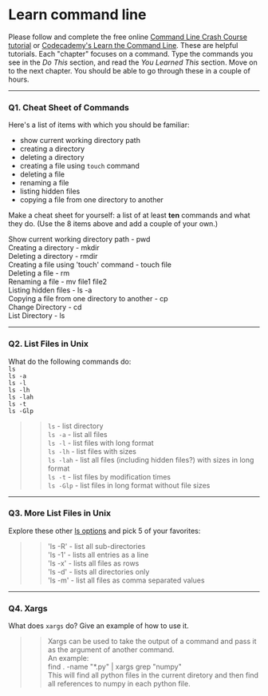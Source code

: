 # Learn command line

Please follow and complete the free online [Command Line Crash Course
tutorial](https://web.archive.org/web/20160708171659/http://cli.learncodethehardway.org/book/) or [Codecademy's Learn the Command Line](https://www.codecademy.com/learn/learn-the-command-line). These are helpful tutorials. Each "chapter" focuses on a command. Type the commands you see in the _Do This_ section, and read the _You Learned This_ section. Move on to the next chapter. You should be able to go through these in a couple of hours.

---

### Q1.  Cheat Sheet of Commands  

Here's a list of items with which you should be familiar:  
* show current working directory path
* creating a directory
* deleting a directory
* creating a file using `touch` command
* deleting a file
* renaming a file
* listing hidden files
* copying a file from one directory to another

Make a cheat sheet for yourself: a list of at least **ten** commands and what they do.  (Use the 8 items above and add a couple of your own.)  

> > 

Show current working directory path - pwd  
Creating a directory - mkdir  
Deleting a directory - rmdir  
Creating a file using 'touch' command - touch file  
Deleting a file - rm  
Renaming a file - mv file1 file2  
Listing hidden files - ls -a  
Copying a file from one directory to another - cp  
Change Directory - cd  
List Directory - ls  

---

### Q2.  List Files in Unix   

What do the following commands do:  
`ls`  
`ls -a`  
`ls -l`  
`ls -lh`  
`ls -lah`  
`ls -t`  
`ls -Glp`  


> > `ls` - list directory  
> > `ls -a` - list all files  
> > `ls -l` - list files with long format  
> > `ls -lh` - list files with sizes  
> > `ls -lah` - list all files (including hidden files?) with sizes in long format  
> > `ls -t` - list files by modification times  
> > `ls -Glp` - list files in long format without file sizes  


---

### Q3.  More List Files in Unix  

Explore these other [ls options](http://www.techonthenet.com/unix/basic/ls.php) and pick 5 of your favorites:

> > 'ls -R' - list all sub-directories  
> > 'ls -1' - lists all entries as a line  
> > 'ls -x' - lists all files as rows  
> > 'ls -d' - lists all directories only  
> > 'ls -m' - list all files as comma separated values  

---

### Q4.  Xargs   

What does `xargs` do? Give an example of how to use it.

> > Xargs can be used to take the output of a command and pass it as the argument of another command.  
> > An example:  
> > find . -name "*.py" | xargs grep "numpy"  
> > This will find all python files in the current diretory and then find all references to numpy in each python file.

 

